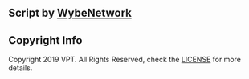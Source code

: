 <h2>Script by <a href="https://github.com/WybeNetwork" target="_blank">WybeNetwork</a></p>
<h2>Copyright Info</h2>
<p>Copyright 2019 VPT. All Rights Reserved, check the <a href="https://github.com/WybeNetwork/VistaPanel-Customizations/blob/master/LICENSE.md" target="_blank">LICENSE</a> for more details.</p>
